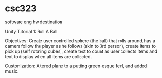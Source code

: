 # csc323
software eng hw destination

Unity Tutorial 1: Roll A Ball

Objectives:
Create user controlled sphere (the ball) that rolls around, 
has a camera follow the player as he follows (akin to 3rd person),
create items to pick up (self rotating cubes),
create text to count as user collects items and text to display when all items are collected.

Customization:
Altered plane to a putting green-esque feel, and added music.
